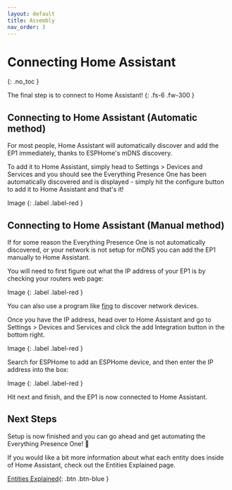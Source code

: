 ```yaml
---
layout: default
title: Assembly
nav_order: 3
---
```


# Connecting Home Assistant

{: .no_toc }

The final step is to connect to Home Assistant!
{: .fs-6 .fw-300 }

## Connecting to Home Assistant (Automatic method)

For most people, Home Assistant will automatically discover and add the EP1 immediately, thanks to ESPHome's mDNS discovery.

To add it to Home Assistant, simply head to Settings > Devices and Services and you should see the Everything Presence One has been automatically discovered and is displayed - simply hit the configure button to add it to Home Assistant and that's it!

Image
{: .label .label-red }

## Connecting to Home Assistant (Manual method)

If for some reason the Everything Presence One is not automatically discovered, or your network is not setup for mDNS you can add the EP1 manually to Home Assistant.

You will need to first figure out what the IP address of your EP1 is by checking your routers web page:

Image
{: .label .label-red }

You can also use a program like [fing](https://www.fing.com) to discover network devices.

Once you have the IP address, head over to Home Assistant and go to Settings > Devices and Services and click the add Integration button in the bottom right.

Image
{: .label .label-red }

Search for ESPHome to add an ESPHome device, and then enter the IP address into the box:

Image
{: .label .label-red }

Hit next and finish, and the EP1 is now connected to Home Assistant.

## Next Steps

Setup is now finished and you can go ahead and get automating the Everything Presence One! 🥳

If you would like a bit more information about what each entity does inside of Home Assistant, check out the Entities Explained page.

[Entities Explained](http://everythingsmarthome.github.io/everything-presence-one/home-assistant-entities.html){: .btn .btn-blue }

<script>
const toggleDarkMode = document.querySelector('.js-toggle-dark-mode');

jtd.addEvent(toggleDarkMode, 'click', function(){
  if (jtd.getTheme() === 'dark') {
    jtd.setTheme('light');
    toggleDarkMode.textContent = 'Preview dark color scheme';
  } else {
    jtd.setTheme('dark');
    toggleDarkMode.textContent = 'Return to the light side';
  }
});
</script>
